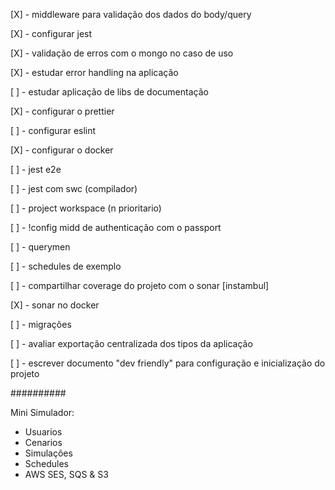 [X] - middleware para validação dos dados do body/query

[X] - configurar jest

[X] - validação de erros com o mongo no caso de uso

[X] - estudar error handling na aplicação

[ ] - estudar aplicação de libs de documentação

[X] - configurar o prettier

[ ] - configurar eslint

[X] - configurar o docker

[ ] - jest e2e

[ ] - jest com swc (compilador)

[ ] - project workspace (n prioritario)

[ ] - !config midd de authenticação com o passport

[ ] - querymen

[ ] - schedules de exemplo

[ ] - compartilhar coverage do projeto com o sonar [instambul]

[X] - sonar no docker

[ ] - migrações

[ ] - avaliar exportação centralizada dos tipos da aplicação

[ ] - escrever documento "dev friendly" para configuração e inicialização do projeto

##########

Mini Simulador:

- Usuarios
- Cenarios
- Simulações
- Schedules
- AWS SES, SQS & S3
